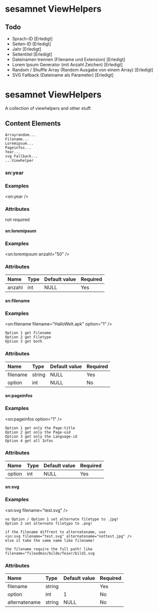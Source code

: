 sesamnet ViewHelpers
=========

Todo
---------------
- Sprach-ID [Erledigt]
- Seiten-ID [Erledigt]
- Jahr [Erledigt]
- Seitentitel [Erledigt]
- Dateinamen trennen (Filename und Extension) [Erledigt]
- Lorem Ipsum Generator (mit Anzahl Zeichen) [Erledigt]
- Random / Shuffle Array (Random Ausgabe von einem Array) [Erledigt]
- SVG Fallback  (Dateiname als Parameter) [Erledigt]

 

sesamnet ViewHelpers
===============================
A collection of viewhelpers and other stuff.


## Content Elements
    Arrayrandom...
    Filename...
    Loremipsum...
    Pageinfos...
    Year...
    svg Fallback...
    ...Viewhelper




### sn:year

### Examples

&lt;sn:year /&gt;



### Attributes
not required


#### sn:loremipsum

### Examples

&lt;sn:loremipsum anzahl="50" /&gt;



### Attributes
| Name          | Type      | Default value | Required  |
|:--------------|:----------|:--------------|:----------|
| anzahl        | int       | NULL          | Yes       |


#### sn:filename

### Examples

&lt;sn:filename filename="HalloWelt.apk" option="1" /&gt;

    Option 1 get Filename
    Option 2 get Filetype
    Option 3 get both

### Attributes
| Name          | Type      | Default value | Required  |
|:--------------|:----------|:--------------|:----------|
| filename      | string    | NULL          | Yes       |
| option        | int       | NULL          | No        |


#### sn:pageinfos

### Examples

&lt;sn:pageinfos option="1" /&gt;

    Option 1 get only the Page-title
    Option 2 get only the Page-uid
    Option 3 get only the Language-id
    Option 4 get all Infos
    

### Attributes
| Name          | Type      | Default value | Required  |
|:--------------|:----------|:--------------|:----------|
| option        | int       | NULL          | Yes       |



#### sn:svg

### Examples

&lt;sn:svg filename="test.svg" /&gt;

    no Option / Option 1 set alternate filetype to .jpg!
    Option 2 set alternate filetypo to .png!
    
    if the filename diffrent to alternatename, use
    <sn:svg filename="test.svg" alternatename="nottest.jpg" />
    else it take the same name like filename!
    
    the filename require the full path! like filename="fileadmin/bilde/feier/bild1.svg  


### Attributes
| Name          | Type      | Default value | Required  |
|:--------------|:----------|:--------------|:----------|
| filename      | string    |               | Yes       |
| option        | int       | 1             | No        |
| alternatename | string    | NULL          | No        |

